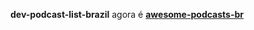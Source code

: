 **dev-podcast-list-brazil** agora é **[awesome-podcasts-br](https://github.com/ogilvieira/awesome-podcasts-br/)**
